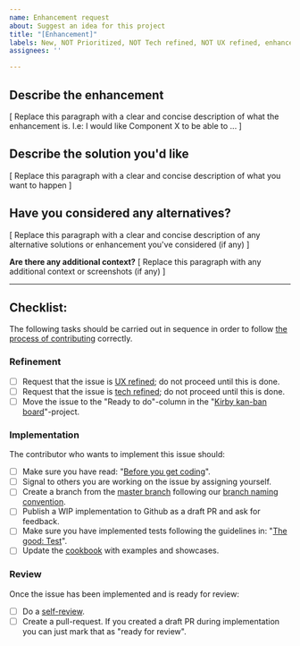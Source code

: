 ```yaml
---
name: Enhancement request
about: Suggest an idea for this project
title: "[Enhancement]"
labels: New, NOT Prioritized, NOT Tech refined, NOT UX refined, enhancement
assignees: ''

---
```


<!-- 
Explanation of applied labels can be found here: https://github.com/kirbydesign/designsystem/labels
-->

## Describe the enhancement
[ Replace this paragraph with a clear and concise description of what the enhancement is. I.e: I would like Component X to be able to ... ]

## Describe the solution you'd like
[ Replace this paragraph with a clear and concise description of what you want to happen ]

## Have you considered any alternatives?
[ Replace this paragraph with a clear and concise description of any alternative solutions or enhancement you've considered (if any) ]

**Are there any additional context?**
[ Replace this paragraph with any additional context or screenshots (if any) ]

<hr />

## Checklist:

The following tasks should be carried out in sequence in order to follow [the process of contributing](../CONTRIBUTING.md/#the-process-of-contributing) correctly.

### Refinement

- [ ] Request that the issue is [UX refined](../CONTRIBUTING.md/#ux-refinement); do not proceed until this is done.
- [ ] Request that the issue is [tech refined](../CONTRIBUTING.md/#tech-refinement); do not proceed until this is done.
- [ ] Move the issue to the "Ready to do"-column in the "[Kirby kan-ban board](https://github.com/kirbydesign/designsystem/projects/1)"-project.

### Implementation 
The contributor who wants to implement this issue should: 

- [ ] Make sure you have read: "[Before you get coding](../CONTRIBUTING.md/#before-you-get-coding)".
- [ ] Signal to others you are working on the issue by assigning yourself.
- [ ] Create a branch from the [master branch](https://github.com/kirbydesign/designsystem/tree/master) following our [branch naming convention](../CONTRIBUTING.md/#branch). 
- [ ] Publish a WIP implementation to Github as a draft PR and ask for feedback. 
- [ ] Make sure you have implemented tests following the guidelines in: "[The good: Test](../CONTRIBUTING.md#test)".
- [ ] Update the [cookbook](https://cookbook.kirby.design) with examples and showcases.

### Review
Once the issue has been implemented and is ready for review:

- [ ] Do a [self-review](../CONTRIBUTING.md/#self-review). 
- [ ] Create a pull-request. If you created a draft PR during implementation you can just mark that as "ready for review".

